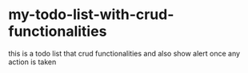# my-todo-list-with-crud-functionalities
this is a todo list that crud functionalities and also show alert once any action is taken
